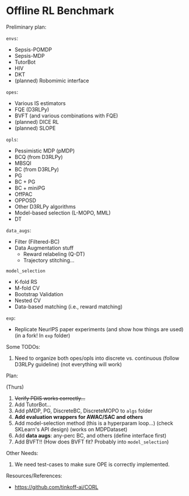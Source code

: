 # Offline RL Benchmark

Preliminary plan:

`envs`:
- Sepsis-POMDP
- Sepsis-MDP
- TutorBot
- HIV
- DKT
- (planned) Robomimic interface

`opes`:
- Various IS estimators
- FQE (D3RLPy)
- BVFT (and various combinations with  FQE)
- (planned) DICE RL
- (planned) SLOPE

`opls`:
- Pessimistic MDP (pMDP)
- BCQ (from D3RLPy)
- MBSQI
- BC (from D3RLPy)
- PG
- BC + PG
- BC + miniPG
- OffPAC
- OPPOSD
- Other D3RLPy algorithms
- Model-based selection (L-MOPO, MML)
- DT

`data_augs`:
- Filter (Filtered-BC)
- Data Augmentation stuff
  - Reward relabeling (Q-DT)
  - Trajectory stitching...

`model_selection`
- K-fold RS
- M-fold CV
- Bootstrap Validation
- Nested CV
- Data-based matching (i.e., reward matching)

`exp`:
- Replicate NeurIPS paper experiments (and show how things are used) (in a fork! In `exp` folder)

Some TODOs:
1. Need to organize both opes/opls into discrete vs. continuous (follow D3RLPy guideline) (not everything will work)

Plan:

(Thurs)
1. ~~Verify PDIS works correctly...~~
2. Add TutorBot...
2. Add pMDP, PG, DiscreteBC, DiscreteMOPO to `algs` folder
3. **Add evaluation wrappers for AWAC/SAC and others**
4. Add model-selection method (this is a hyperparam loop...) (check SKLearn's API design) (works on MDPDataset)
5. Add **data augs**: any-perc BC, and others (define interface first)
6. Add BVFT!! (How does BVFT fit? Probably into `model_selection`)

Other Needs:
1. We need test-cases to make sure OPE is correctly implemented.

Resources/References:
- https://github.com/tinkoff-ai/CORL 